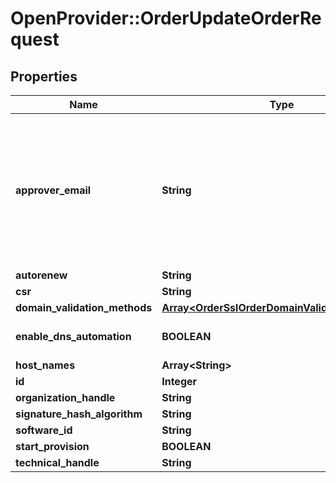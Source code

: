# OpenProvider::OrderUpdateOrderRequest

## Properties
Name | Type | Description | Notes
------------ | ------------- | ------------- | -------------
**approver_email** | **String** | Email for domain ownership verification. Should start with well-known generic name like admin@, hostmater@, administrator@, etc. | [optional] 
**autorenew** | **String** |  | [optional] 
**csr** | **String** |  | [optional] 
**domain_validation_methods** | [**Array&lt;OrderSslOrderDomainValidationMethods&gt;**](OrderSslOrderDomainValidationMethods.md) |  | [optional] 
**enable_dns_automation** | **BOOLEAN** |  | [optional] [default to false]
**host_names** | **Array&lt;String&gt;** |  | [optional] 
**id** | **Integer** |  | [optional] 
**organization_handle** | **String** |  | [optional] 
**signature_hash_algorithm** | **String** |  | [optional] 
**software_id** | **String** |  | [optional] 
**start_provision** | **BOOLEAN** |  | [optional] 
**technical_handle** | **String** |  | [optional] 

